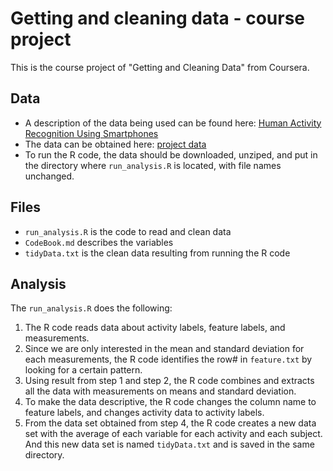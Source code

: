 # Getting and cleaning data - course project
This is the course project of "Getting and Cleaning Data" from Coursera. 

## Data
* A description of the data being used can be found here: [Human Activity Recognition Using Smartphones](http://archive.ics.uci.edu/ml/datasets/Human+Activity+Recognition+Using+Smartphones)
* The data can be obtained here: [project data](https://d396qusza40orc.cloudfront.net/getdata%2Fprojectfiles%2FUCI%20HAR%20Dataset.zip)
* To run the R code, the data should be downloaded, unziped, and put in the directory where `run_analysis.R` is located, with file names unchanged.

## Files
* `run_analysis.R` is the code to read and clean data
* `CodeBook.md` describes the variables
* `tidyData.txt` is the clean data resulting from running the R code

## Analysis
The `run_analysis.R` does the following:
  1. The R code reads data about activity labels, feature labels, and measurements.
  2. Since we are only interested in the mean and standard deviation for each measurements, the R code identifies the row# in `feature.txt` by looking for a certain pattern.
  3. Using result from step 1 and step 2, the R code combines and extracts all the data with measurements on means and standard deviation.
  4. To make the data descriptive, the R code changes the column name to feature labels, and changes activity data to activity labels.
  5. From the data set obtained from step 4, the R code creates a new data set with the average of each variable for each activity and each subject. And this new data set is named `tidyData.txt` and is saved in the same directory.
